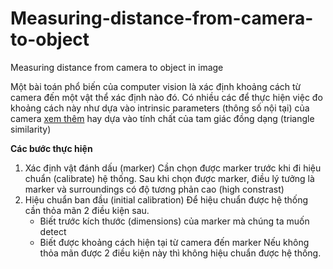 # Measuring-distance-from-camera-to-object
Measuring distance from camera to object in image

Một bài toán phổ biến của computer vision là xác định khoảng cách từ camera đến một vật thể xác định nào đó.
Có nhiều các để thực hiện việc đo khoảng cách này như dựa vào intrinsic parameters (thông số nội tại) của camera [xem thêm](https://github.com/huytranvan2010/Object-tracking-in-video-by-color) hay dựa vào tính chất của
tam giác đồng dạng (triangle similarity)

**Các bước thực hiện**
1. Xác định vật đánh dấu (marker)
Cần chọn được marker trước khi đi hiệu chuẩn (calibrate) hệ thống. Sau khi chọn được marker, điều lý tưởng là marker và surroundings có độ tương phản cao (high constrast)
2. Hiệu chuẩn ban đầu (initial calibration)
Để hiệu chuẩn được hệ thống cần thỏa mãn 2 điều kiện sau.
    - Biết trước kích thước (dimensions) của marker mà chúng ta muốn detect
    - Biết được khoảng cách hiện tại từ camera đến marker
Nếu không thỏa mãn được 2 điều kiện này thì không hiệu chuẩn được hệ thống.